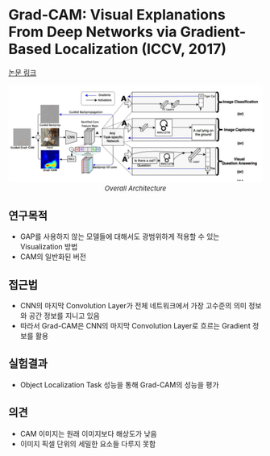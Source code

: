 # Grad-CAM: Visual Explanations From Deep Networks via Gradient-Based Localization (ICCV, 2017)

[논문 링크](https://openaccess.thecvf.com/content_iccv_2017/html/Selvaraju_Grad-CAM_Visual_Explanations_ICCV_2017_paper.html)

<p align="center">
    <img width="600" alt='fig1' src="./img/01_02_01.png?raw=true"></br>
    <em><font size=2>Overall Architecture</font></em>
</p>

## 연구목적
- GAP를 사용하지 않는 모델들에 대해서도 광범위하게 적용할 수 있는 Visualization 방법 
- CAM의 일반화된 버전 

## 접근법
- CNN의 마지막 Convolution Layer가 전체 네트워크에서 가장 고수준의 의미 정보와 공간 정보를 지니고 있음 
- 따라서 Grad-CAM은 CNN의 마지막 Convolution Layer로 흐르는 Gradient 정보를 활용 

## 실험결과
- Object Localization Task 성능을 통해 Grad-CAM의 성능을 평가 

## 의견
- CAM 이미지는 원래 이미지보다 해상도가 낮음 
- 이미지 픽셀 단위의 세밀한 요소들 다루지 못함 
